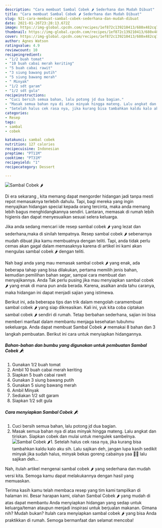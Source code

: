 ```yaml
---
description: "Cara membuat Sambal Cobek 🌶 Sederhana dan Mudah Dibuat"
title: "Cara membuat Sambal Cobek 🌶 Sederhana dan Mudah Dibuat"
slug: 921-cara-membuat-sambal-cobek-sederhana-dan-mudah-dibuat
date: 2021-01-26T23:28:13.672Z
image: https://img-global.cpcdn.com/recipes/1ef872c139210413/680x482cq70/sambal-cobek-🌶-foto-resep-utama.jpg
thumbnail: https://img-global.cpcdn.com/recipes/1ef872c139210413/680x482cq70/sambal-cobek-🌶-foto-resep-utama.jpg
cover: https://img-global.cpcdn.com/recipes/1ef872c139210413/680x482cq70/sambal-cobek-🌶-foto-resep-utama.jpg
author: Agnes Watson
ratingvalue: 4.9
reviewcount: 10
recipeingredient:
- "1/2 buah tomat"
- "10 buah cabai merah keriting"
- "5 buah cabai rawit"
- "3 siung bawang putih"
- "5 siung bawang merah"
- " Minyak"
- "1/2 sdt garam"
- "1/2 sdt gula"
recipeinstructions:
- "Cuci bersih semua bahan, lalu potong jd dua bagian."
- "Masak semua bahan nya di atas minyak hingga mateng. Lalu angkat dan tiriskan. Siapkan cobek dan mulai untuk mengulek sambelnya."
- "Setelah halus cek rasa nya, jika kurang bisa tambahkan kaldu kalo aku sih. Lalu sajikan deh, jangan lupa kasih sedikit minyak jika sudah halus, minyak bekas goreng cabainya yaa 👍🏻 lalu sajikan deh..."
categories:
- Resep
tags:
- sambal
- cobek

katakunci: sambal cobek 
nutrition: 127 calories
recipecuisine: Indonesian
preptime: "PT11M"
cooktime: "PT31M"
recipeyield: "1"
recipecategory: Dessert

---
```



![Sambal Cobek 🌶](https://img-global.cpcdn.com/recipes/1ef872c139210413/680x482cq70/sambal-cobek-🌶-foto-resep-utama.jpg)

Di era  sekarang , kita memang dapat mengorder hidangan jadi tanpa mesti repot memasaknya terlebih dahulu. Tapi, bagi mereka yang ingin menyajikan hidangan special kepada orang tercinta, maka anda memang lebih bagus menghidangkannya sendiri. Lantaran, memasak di rumah lebih higienis dan dapat menyesuaikan sesuai selera keluarga.

Jika anda sedang mencari ide resep sambal cobek 🌶 yang lezat dan sederhana,maka di sinilah tempatnya. Resep sambal cobek 🌶  sebenarnya mudah dibuat jika kamu membuatnya dengan teliti. Tapi, anda tidak perlu cemas akan gagal dalam memasaknya 
karena di artikel ini kami akan mengulas sambal cobek 🌶 dengan teliti.  



Nah bagi anda yang mau memasak sambal cobek 🌶 yang enak, ada beberapa tahap yang bisa dilakukan, pertama memilih jenis bahan, kemudian pemilihan bahan segar, sampai cara membuat dan menyajikannya. Anda Tak perlu pusing jika mau menyiapkan sambal cobek 🌶 yang enak di mana pun anda berada. Karena, asalkan anda  tahu caranya, maka hidangan ini dapat menjadi sajian yang istimewa.

Berikut ini, ada beberapa tips dan trik dalam mengolah caramembuat sambal cobek 🌶 yang siap dikreasikan. Kali ini, yuk kita coba ciptakan sambal cobek 🌶 sendiri di rumah. Tetap berbahan sederhana, sajian ini bisa memberi manfaat dalam membantu menjaga kesehatan tubuhmu sekeluarga. Anda dapat membuat Sambal Cobek 🌶 memakai 8 bahan dan 3 langkah pembuatan. Berikut ini cara untuk menyiapkan hidangannya.

<!--inarticleads1-->

##### Bahan-bahan dan bumbu yang digunakan untuk pembuatan Sambal Cobek 🌶:

1. Gunakan 1/2 buah tomat
1. Ambil 10 buah cabai merah keriting
1. Siapkan 5 buah cabai rawit
1. Gunakan 3 siung bawang putih
1. Gunakan 5 siung bawang merah
1. Ambil  Minyak
1. Sediakan 1/2 sdt garam
1. Siapkan 1/2 sdt gula




<!--inarticleads2-->

##### Cara menyiapkan Sambal Cobek 🌶:

1. Cuci bersih semua bahan, lalu potong jd dua bagian.
1. Masak semua bahan nya di atas minyak hingga mateng. Lalu angkat dan tiriskan. Siapkan cobek dan mulai untuk mengulek sambelnya.
<img src="https://img-global.cpcdn.com/steps/22b753326fb19f1b/160x128cq70/sambal-cobek-🌶-langkah-memasak-2-foto.jpg" alt="Sambal Cobek 🌶">1. Setelah halus cek rasa nya, jika kurang bisa tambahkan kaldu kalo aku sih. Lalu sajikan deh, jangan lupa kasih sedikit minyak jika sudah halus, minyak bekas goreng cabainya yaa 👍🏻 lalu sajikan deh...




Nah, itulah artikel mengenai  sambal cobek 🌶  yang sederhana dan mudah versi kita. Semoga kamu dapat melakukannya dengan hasil yang memuaskan. 

Terima kasih kamu telah membaca resep yang tim kami tampilkan di halaman ini. Besar harapan kami, olahan  Sambal Cobek 🌶 yang mudah di atas dapat membantu Anda menyiapkan hidangan yang sedap untuk keluarga/teman ataupun menjadi inspirasi untuk berjualan makanan. Gimana nih? Mudah bukan? Itulah cara menyiapkan sambal cobek 🌶 yang bisa Anda praktikkan di rumah. Semoga bermanfaat dan selamat mencoba!

